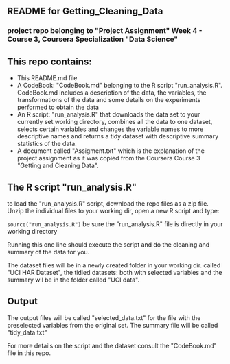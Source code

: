 ## README for Getting_Cleaning_Data

### project repo belonging to "Project Assignment" Week 4 - Course 3, Coursera Specialization "Data Science"

## This repo contains:

* This README.md file
* A CodeBook: "CodeBook.md" belonging to the R script "run_analysis.R". CodeBook.md includes a description of the data, the variables, the transformations of the data and some details on the experiments performed to obtain the data
* An R script: "run_analysis.R" that downloads the data set to your currently set working directory, combines all the data to one dataset, selects certain variables and changes the variable names to more descriptive names and returns a tidy dataset with descriptive summary statistics of the data.
* A document called "Assigment.txt" which is the explanation of the  project assignment as it was copied from the Coursera Course 3 "Getting and Cleaning Data". 

## The R script "run_analysis.R"

to load the "run_analysis.R" script, download the repo files as a zip file. Unzip the individual files to your working dir, open a new R script and type:

``` source("run_analysis.R") ```
be sure the "run_analysis.R" file is directly in your working directory

Running this one line should execute the script and do the cleaning and summary of the data for you.

The dataset files will be in a newly created folder in your working dir. called "UCI HAR Dataset", the tidied datasets: both with selected variables and the summary wil be in the folder called "UCI data". 

## Output
The output files will be called "selected_data.txt" for the file with the preselected variables from the original set. The summary file will be called "tidy_data.txt"

For more details on the script and the dataset consult the "CodeBook.md" file in this repo.

